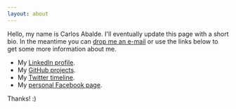 ```yaml
---
layout: about
---
```


Hello, my name is Carlos Abalde. I'll eventually update this page with a short bio. In the meantime you can <a href="mailto:carlos.abalde@gmail.com">drop me an e-mail</a> or use the links below to get some more information about me.

- My [LinkedIn profile](https://www.linkedin.com/in/carlosabalde).
- My [GitHub projects](https://github.com/carlosabalde).
- My [Twitter timeline](https://twitter.com/carlosabalde).
- My [personal Facebook page](https://www.facebook.com/carlosabalde).

Thanks! :)
